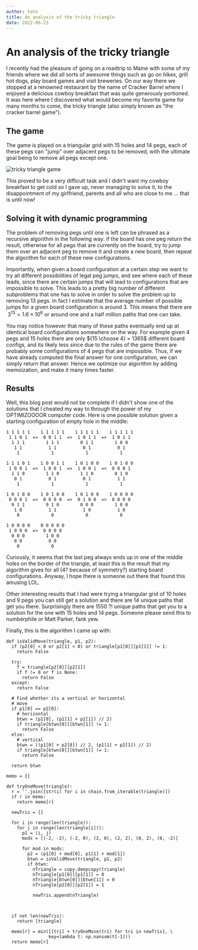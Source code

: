 ```yaml
---
author: tato
title: An analysis of the tricky triangle
date: 2022-06-23
---
```

# An analysis of the tricky triangle

I recently had the pleasure of going on a roadtrip to Maine with some of my
friends where we did all sorts of awesome things such as go on hikes, grill hot
dogs, play board games and visit breweries. On our way there we stopped at a
renowned restaurant by the name of Cracker Barrel where I enjoyed a delicious
cowboy breakfast that was quite generously portioned. It was here where I
discovered what would become my favorite game for many months to come, the
tricky triangle (also simply known as "the cracker barrel game"). 

## The game 

The game is played on a triangular grid with 15 holes and 14 pegs, each of
these pegs can "jump" over adjacent pegs to be removed, with the ultimate goal
being to remove all pegs except one. 

![tricky triangle game](trickyTriangle.jpeg)

This proved to be a very difficult task and I didn't want my cowboy breakfast
to get cold so I gave up, never managing to solve it, to the disappointment of
my girlfriend, parents and all who are close to me ... that is until now!

## Solving it with dynamic programming

The problem of removing pegs until one is left can be phrased as a recursive
algorithm in the following way: if the board has one peg return the result,
otherwise for all pegs that are currently on the board, try to jump them over
an adjacent peg to remove it and create a new board, then repeat the algorithm
for each of these new configurations.

Importantly, when given a board configuration at a certain step we want to try
all different possibilities of legal peg jumps, and see where each of these
leads, since there are certain jumps that will lead to configurations that are
impossible to solve. This leads to a pretty big number of different subproblems
that one has to solve in order to solve the problem up to removing 13 pegs. In
fact I estimate that the average number of possible jumps for a given board
configuration is around 3. This means that there are $~ 3^{13} = 1.6 \times 10^6$
or around one and a half million paths that one can take. 

You may notice however that many of these paths eventually end up at identical
board configurations somewhere on the way. For example given 4 pegs and 15
holes there are only ${15 \choose 4} = 1365$ different board configs, and its
likely less since due to the rules of the game there are probably some
configurations of 4 pegs that are impossible. Thus, if we have already computed
the final answer for one configuration, we can simply return that answer. Hence
we optimize our algorithm by adding memoization, and make it many times faster.

## Results

Well, this blog post would not be complete if I didn't show one of the
solutions that I cheated my way to through the power of my OPTIMIZOOOOR
computer code. Here is one possible solution given a starting configuration of
empty hole in the middle: 


    1 1 1 1 1    1 1 1 1 1    1 1 1 1 1    1 1 1 1 1
     1 1 0 1  =>  0 0 1 1  =>  1 0 1 1  =>  1 0 1 1 
      1 1 1        1 1 1        0 1 1        1 0 0  
       1 1          1 1          0 1          0 1   
        1            1            1            1    
    
    1 1 1 0 1    1 0 0 1 1    1 0 1 0 0    1 0 1 0 0
     1 0 0 1  =>  1 0 0 1  =>  1 0 0 1  =>  0 0 0 1 
      1 1 0        1 1 0        1 1 0        0 1 0  
       0 1          0 1          0 1          1 1   
        1            1            1            1    
    
    1 0 1 0 0    1 0 1 0 0    1 0 1 0 0    1 0 0 0 0
     0 0 0 1  =>  0 0 0 0  =>  0 1 0 0  =>  0 0 0 0 
      0 1 1        0 1 0        0 0 0        1 0 0  
       1 0          1 1          1 0          1 0   
        0            0            0            0    
    
    1 0 0 0 0    0 0 0 0 0 
     1 0 0 0  =>  0 0 0 0  
      0 0 0        1 0 0   
       0 0          0 0    
        0            0     

Curiously, it seems that the last peg always ends up in one of the middle holes
on the border of the triangle, at least this is the result that my algorithm
gives for all (4? because of symmetry?) starting board configurations. Anyway,
I hope there is someone out there that found this amusing LOL.

Other interesting results that I had were trying a triangular grid of 10 holes
and 9 pegs you can still get a solution and there are 14 unique paths that get
you there. Surprisingly there are 1550 ?! unique paths that get you to a
solution for the one with 15 holes and 14 pegs. Someone please send this to
numberphile or Matt Parker, fank yew.

Finally, this is the algorithm I came up with: 

```prettyprint
def isValidMove(triangle, p1, p2):
  if (p2[0] < 0 or p2[1] < 0) or triangle[p1[0]][p1[1]] != 1:
    return False

  try: 
    f = triangle[p2[0]][p2[1]]
    if f != 0 or f is None:
      return False
  except:
    return False
  
  # Find whether its a vertical or horizontal
  # move
  if p1[0] == p2[0]:
    # horizontal
    btwn = (p1[0], (p1[1] + p2[1]) // 2)
    if triangle[btwn[0]][btwn[1]] != 1:
      return False
  else:
    # vertical
    btwn = ((p1[0] + p2[0]) // 2, (p1[1] + p2[1]) // 2)
    if triangle[btwn[0]][btwn[1]] != 1:
      return False

  return btwn

memo = {}

def tryOneMove(triangle):
  r = ''.join([str(i) for i in chain.from_iterable(triangle)])
  if r in memo:
    return memo[r]

  newTris = []
  
  for i in range(len(triangle)):
    for j in range(len(triangle[i])):
      p1 = (i, j)
      mods = [(-2, -2), (-2, 0), (2, 0), (2, 2), (0, 2), (0, -2)]

      for mod in mods:
        p2 = (p1[0] + mod[0], p1[1] + mod[1])
        btwn = isValidMove(triangle, p1, p2)
        if btwn:
          nTriangle = copy.deepcopy(triangle)
          nTriangle[p1[0]][p1[1]] = 0
          nTriangle[btwn[0]][btwn[1]] = 0
          nTriangle[p2[0]][p2[1]] = 1

          newTris.append(nTriangle)



  if not len(newTris):
    return [triangle]

  memo[r] = min([[tri] + tryOneMove(tri) for tri in newTris], \
                key=lambda t: np.nansum(t[-1]))
  return memo[r]
```
